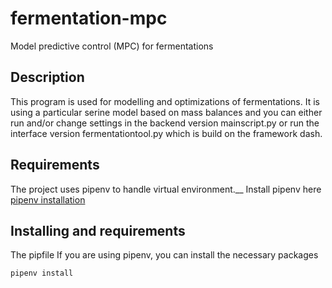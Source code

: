 # fermentation-mpc
Model predictive control (MPC) for fermentations

## Description
This program is used for modelling and optimizations of fermentations. It is using a particular serine model based on
mass balances and you can either run and/or change settings in the backend version mainscript.py or run the interface
version fermentationtool.py which is build on the framework dash.


## Requirements
The project uses pipenv to handle virtual environment.__
Install pipenv here [pipenv installation](https://github.com/pypa/pipenv#installation)

## Installing and requirements

The pipfile
If you are using pipenv, you can install the necessary packages

```
pipenv install
```






